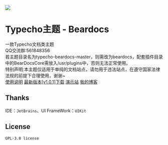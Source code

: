 <img src="https://i.ibb.co/56g91gH/screenshot-1.jpg">
<h1>Typecho主题 - Beardocs</h1>
一款Typecho文档类主题<br>
QQ交流群:561848356<br>
<a>若主题目录名为typecho-beardocs-master，则需改为beardocs，配套插件目录中的BearDocsCore需放入/usr/plugins中，否则无法正常使用。</a><br>
<a>特别声明:本主题仅适用于单纯的文档站点，请勿用于违法站点，在遵守国家法律法规的前提下合理使用，谢谢~</a><br>
<a href = "https://www.bearnotion.ru/typecho-beardocs.html">使用说明</a>
<a href = "https://github.com/whitebearcode/typecho-beardocs/releases/download/v1.0.1/Beardocs_v1.0.1.release.zip">最新版本[v1.0.1]下载</a>
<a href = "https://beardocs.typecho.ru/">演示站</a>
<a href = "https://www.bearnotion.ru/">我的博客</a><br>
<h2>Thanks</h2>
IDE：<code>JetBrains</code>、UI FrameWork：<code>UIKit</code>
<h2>License</h2>
<code>GPL-3.0 license</code>